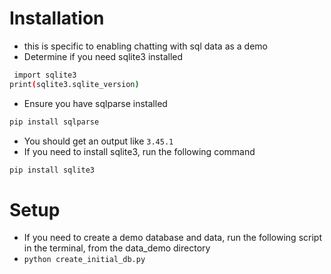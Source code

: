 # Installation
* this is specific to enabling chatting with sql data as a demo
* Determine if you need sqlite3 installed
```bash
 import sqlite3
print(sqlite3.sqlite_version)
```
* Ensure you have sqlparse installed
```bash
pip install sqlparse
```
* You should get an output like `3.45.1`
* If you need to install sqlite3, run the following command
```bash
pip install sqlite3
```

# Setup
* If you need to create a demo database and data, run the following script in the terminal, from the data_demo directory
* `python create_initial_db.py`
